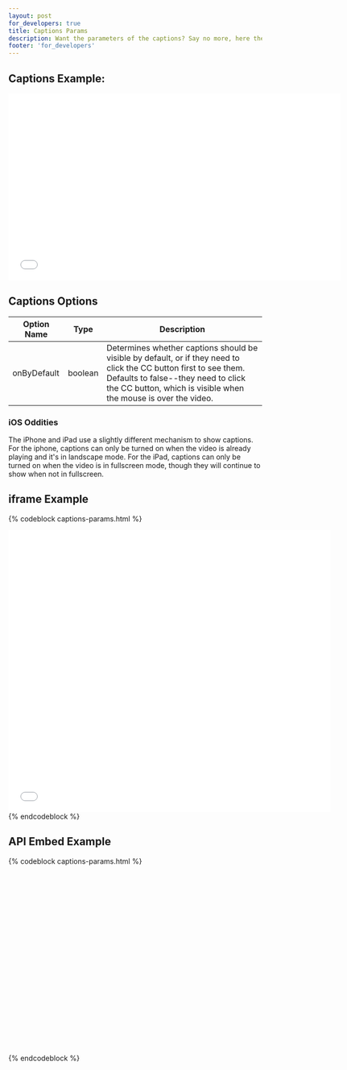```yaml
---
layout: post
for_developers: true
title: Captions Params
description: Want the parameters of the captions? Say no more, here they are!
footer: 'for_developers'
---
```


## Captions Example:

<div class="video_embed">
  <iframe src="//fast.wistia.net/embed/iframe/e9daad32af?plugin%5Bcaptions-v1%5D%5Bon%5D=true" allowtransparency="true" frameborder="0" scrolling="no" class="wistia_embed" name="wistia_embed" width="660" height="371" allowfullscreen mozallowfullscreen webkitallowfullscreen oallowfullscreen msallowfullscreen></iframe>
</div>

## Captions Options

 Option Name    | Type    | Description
 -----------    | ----    | ----------------------------------------------------------------------------------------------------------------------------
 onByDefault    | boolean | Determines whether captions should be visible by default, or if they need to click the CC button first to see them. Defaults to false--they need to click the CC button, which is visible when the mouse is over the video.


### iOS Oddities

The iPhone and iPad use a slightly different mechanism to show captions. For the iphone, captions can only be turned on when the video is already playing and it's in landscape mode. For the iPad, captions can only be turned on when the video is in fullscreen mode, though they will continue to show when not in fullscreen.


## iframe Example

{% codeblock captions-params.html %}
<iframe src="//fast.wistia.net/embed/iframe/abcde12345
  ?plugin%5Bcaptions-v1%5D%5Bon%5D=true"
  allowfullscreen mozallowfullscreen webkitallowfullscreen oallowfullscreen msallowfullscreen
  allowtransparency="true" frameborder="0" scrolling="no" 
  class="wistia_embed" name="wistia_embed" width="640" height="560">
</iframe>
{% endcodeblock %}

## API Embed Example

{% codeblock captions-params.html %}
<div id="wistia_abcde12345" class="wistia_embed" style="width:640px;height:360px;">&nbsp;</div>
<script charset="ISO-8859-1" src="//fast.wistia.com/assets/external/E-v1.js"></script>
<script>
  wistiaEmbed = Wistia.embed("abcde12345", {
    plugin: {
      "captions-v1": {
        onByDefault: false
      }
    }
  });
</script>
{% endcodeblock %}
